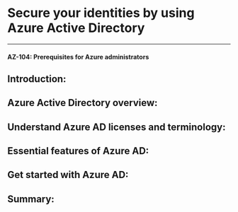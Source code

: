# Secure your identities by using Azure Active Directory

___
#### AZ-104: Prerequisites for Azure administrators

## Introduction:

## Azure Active Directory overview: 

## Understand Azure AD licenses and terminology: 

## Essential features of Azure AD: 

## Get started with Azure AD: 

## Summary: 

